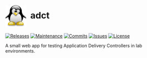 # <img align="center" src="tux.png" height="72">&nbsp;&nbsp;adct
[![Releases](https://img.shields.io/github/release/ArtiomL/adct.svg)](https://github.com/ArtiomL/adct/releases)
[![Maintenance](https://img.shields.io/maintenance/yes/2016.svg)](https://github.com/ArtiomL/adct/graphs/code-frequency)
[![Commits](https://img.shields.io/github/commits-since/ArtiomL/adct/v1.0.svg)](https://github.com/ArtiomL/adct/graphs/commit-activity)
[![Issues](https://img.shields.io/github/issues/ArtiomL/adct.svg)](https://github.com/ArtiomL/adct/issues)
[![License](https://img.shields.io/badge/license-MIT-blue.svg)](/LICENSE)

A small web app for testing Application Delivery Controllers in lab environments.
